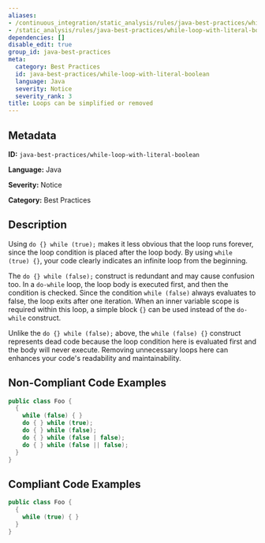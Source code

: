 ```yaml
---
aliases:
- /continuous_integration/static_analysis/rules/java-best-practices/while-loop-with-literal-boolean
- /static_analysis/rules/java-best-practices/while-loop-with-literal-boolean
dependencies: []
disable_edit: true
group_id: java-best-practices
meta:
  category: Best Practices
  id: java-best-practices/while-loop-with-literal-boolean
  language: Java
  severity: Notice
  severity_rank: 3
title: Loops can be simplified or removed
---
```

<!--  SOURCED FROM https://github.com/DataDog/datadog-static-analyzer-rule-docs -->


## Metadata
**ID:** `java-best-practices/while-loop-with-literal-boolean`

**Language:** Java

**Severity:** Notice

**Category:** Best Practices

## Description
Using `do {} while (true);` makes it less obvious that the loop runs forever, since the loop condition is placed after the loop body. By using `while (true) {}`, your code clearly indicates an infinite loop from the beginning.

The `do {} while (false);` construct is redundant and may cause confusion too. In a `do-while` loop, the loop body is executed first, and then the condition is checked. Since the condition `while (false)` always evaluates to false, the loop exits after one iteration. When an inner variable scope is required within this loop, a simple block `{}` can be used instead of the `do-while` construct.

Unlike the `do {} while (false);` above, the `while (false) {}` construct represents dead code because the loop condition here is evaluated first and the body will never execute. Removing unnecessary loops here can enhances your code's readability and maintainability.

## Non-Compliant Code Examples
```java
public class Foo {
  {
    while (false) { }
    do { } while (true);
    do { } while (false);
    do { } while (false | false);
    do { } while (false || false);
  }
}
```

## Compliant Code Examples
```java
public class Foo {
  {
    while (true) { }
  }
}
```
